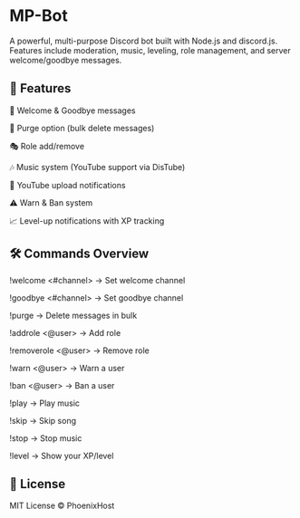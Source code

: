 # MP-Bot
A powerful, multi-purpose Discord bot built with Node.js and discord.js.
Features include moderation, music, leveling, role management, and server welcome/goodbye messages.

## 🚀 Features

👋 Welcome & Goodbye messages

🧹 Purge option (bulk delete messages)

🎭 Role add/remove

🎶 Music system (YouTube support via DisTube)

🔔 YouTube upload notifications

⚠️ Warn & Ban system

📈 Level-up notifications with XP tracking



## 🛠️ Commands Overview

!welcome <#channel> → Set welcome channel

!goodbye <#channel> → Set goodbye channel

!purge <amount> → Delete messages in bulk

!addrole <@user> <role> → Add role

!removerole <@user> <role> → Remove role

!warn <@user> <reason> → Warn a user

!ban <@user> → Ban a user

!play <song> → Play music

!skip → Skip song

!stop → Stop music

!level → Show your XP/level

## 📜 License
MIT License © PhoenixHost

